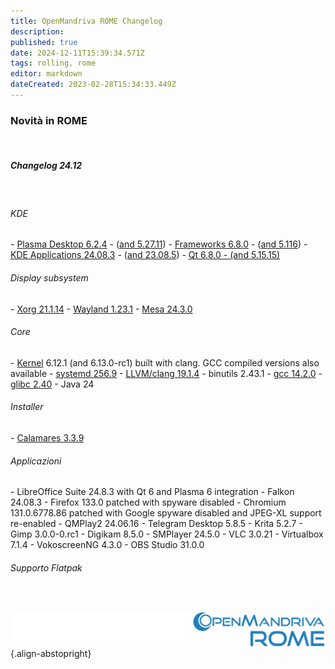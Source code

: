 ```yaml
---
title: OpenMandriva ROME Changelog
description: 
published: true
date: 2024-12-11T15:39:34.571Z
tags: rolling, rome
editor: markdown
dateCreated: 2023-02-28T15:34:33.449Z
---
```


### Novità in ROME
<br>

##### Changelog 24.12
<br>

###### KDE
\- [Plasma Desktop 6.2.4](https://kde.org/announcements/plasma/6/6.2.4) - ([and 5.27.11](https://kde.org/announcements/plasma/5/5.27.11))
\- [Frameworks 6.8.0](https://kde.org/announcements/frameworks/6/6.8.0) - ([and 5.116](https://kde.org/announcements/frameworks/5/5.116))
\- [KDE Applications 24.08.3](https://kde.org/announcements/gear/24.08.3) - ([and 23.08.5](https://kde.org/announcements/gear/23.08.5))
\- [Qt 6.8.0 - (and 5.15.15)](https://www.qt.io)
<br>

###### Display subsystem
\- [Xorg  21.1.14](https://www.x.org/)
\- [Wayland 1.23.1](https://wayland.freedesktop.org/releases.html)
\- [Mesa 24.3.0](http://www.mesa3d.org/)
<br>

###### Core
\- [Kernel](https://www.kernel.org/) 6.12.1 (and 6.13.0-rc1) built with clang. GCC compiled versions also available
\- [systemd 256.9](https://www.freedesktop.org/wiki/Software/systemd/)
\- [LLVM/clang 19.1.4](http://llvm.org/)
\- binutils 2.43.1
\- [gcc 14.2.0](https://gcc.gnu.org/)
\- [glibc 2.40](http://www.gnu.org/software/libc/)
\- Java 24
<br>

###### Installer
\- [Calamares 3.3.9](https://calamares.io)
<br>

###### Applicazioni
\- LibreOffice Suite 24.8.3 with Qt 6 and Plasma 6 integration
\- Falkon 24.08.3
\- Firefox 133.0 patched with spyware disabled
\- Chromium 131.0.6778.86 patched with Google spyware disabled and JPEG-XL support re-enabled
\- QMPlay2 24.06.16
\- Telegram Desktop 5.8.5
\- Krita 5.2.7
\- Gimp 3.0.0-0.rc1
\- Digikam 8.5.0
\- SMPlayer 24.5.0
\- VLC 3.0.21
\- Virtualbox 7.1.4
\- VokoscreenNG 4.3.0
\- OBS Studio 31.0.0
<br>

###### Supporto Flatpak
<br>

![header-tr-rome.svg](/assets/header-tr-rome.svg){.align-abstopright}